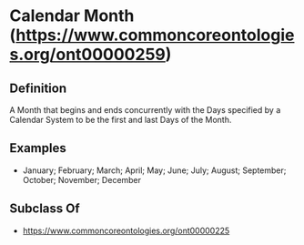 # Calendar Month (https://www.commoncoreontologies.org/ont00000259)

## Definition
A Month that begins and ends concurrently with the Days specified by a Calendar System to be the first and last Days of the Month.

## Examples
- January; February; March; April; May; June; July; August; September; October; November; December

## Subclass Of
- https://www.commoncoreontologies.org/ont00000225

